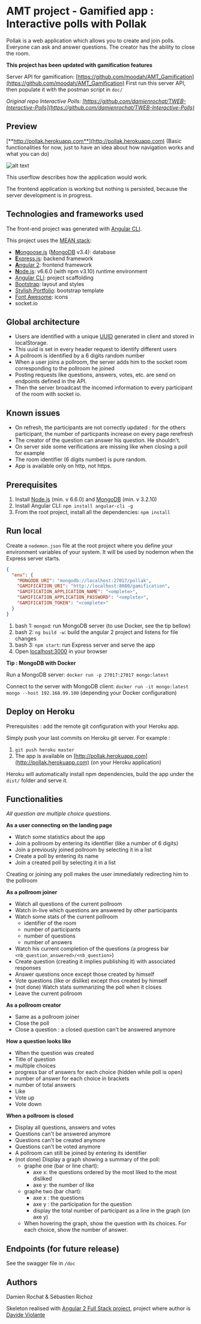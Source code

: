 # AMT project - Gamified app : Interactive polls with Pollak

Pollak is a web application which allows you to create and join polls.
Everyone can ask and answer questions. The creator has the ability to close the room.

**This project has been updated with gamification features**

Server API for gamification: [https://github.com/moodah/AMT_Gamification](https://github.com/moodah/AMT_Gamification)
First run this server API, then populate it with the postman script in `doc/`

*Original repo Interactive Polls: [https://github.com/damienrochat/TWEB-Interactive-Polls](https://github.com/damienrochat/TWEB-Interactive-Polls)*

## Preview

[**http://pollak.herokuapp.com**](http://pollak.herokuapp.com) (Basic functionalities for now, just to have an idea about how navigation works and what you can do)

![alt text](https://github.com/damienrochat/TWEB-Interactive-Polls/blob/master/src/public/assets/img/userflow.png "Pollak userflow")

This userflow describes how the application would work.

The frontend application is working but nothing is persisted, because the server development is in progress.

## Technologies and frameworks used

The front-end project was generated with [Angular CLI](https://github.com/angular/angular-cli).
  
This project uses the [MEAN stack](https://en.wikipedia.org/wiki/MEAN_(software_bundle)):
* [**M**ongoose.js](http://www.mongoosejs.com) ([MongoDB](http://www.mongodb.com) v3.4): database
* [**E**xpress.js](http://expressjs.com): backend framework
* [**A**ngular 2](https://angular.io): frontend framework
* [**N**ode.js](https://nodejs.org): v6.6.0 (with npm v3.10) runtime environment
* [Angular CLI](https://cli.angular.io): project scaffolding
* [Bootstrap](http://www.getbootstrap.com): layout and styles
* [Stylish Portfolio](https://startbootstrap.com/template-overviews/stylish-portfolio/): bootstrap template
* [Font Awesome](http://fontawesome.io): icons
* socket.io

## Global architecture

* Users are identified with a unique [UUID](https://www.npmjs.com/package/angular2-uuid) generated in client and stored in localStorage.
* This uuid is set in every header request to identify different users
* A pollroom is identified by a 6 digits random number
* When a user joins a pollroom, the server adds him to the socket room corresponding to the pollroom he joined
* Posting requests like questions, answers, votes, etc. are send on endpoints defined in the API.
* Then the server broadcast the incomed information to every participant of the room with socket io.

## Known issues

* On refresh, the participants are not correctly updated : for the others participant, the number of particpants increase on every page rerefresh
* The creator of the question can answer his question. He shouldn't.
* On server side some verifications are missing like when closing a poll for example
* The room identifier (6 digits number) is pure random.
* App is available only on http, not https.

## Prerequisites

1. Install [Node.js](https://nodejs.org) (min. v 6.6.0) and [MongoDB](http://www.mongodb.com) (min. v 3.2.10)
2. Install Angular CLI: `npm install angular-cli -g`
3. From the root project, install all the dependencies: `npm install`

## Run local

Create a `nodemon.json` file at the root project where you define your environment variables of your system. It will be used by nodemon when the Express server starts.

```json
{
  "env": {
    "MONGODB_URI": "mongodb://localhost:27017/pollak",
    "GAMIFICATION_URI": "http://localhost:8080/gamification",
    "GAMIFICATION_APPLICATION_NAME": "<omplete>",
    "GAMIFICATION_APPLICATION_PASSWORD": "<omplete>",
    "GAMIFICATION_TOKEN": "<complete>"
  }
}
```

1. bash 1: `mongod`: run MongoDB server (to use Docker, see the tip bellow)
2. bash 2: `ng build -w`: build the angular 2 project and listens for file changes
3. bash 3: `npm start`: run Express server and serve the app
4. Open [localhost:3000](http://localhost:3000) in your browser

**Tip : MongoDB with Docker**

Run a MongoDB server: `docker run -p 27017:27017 mongo:latest`

Connect to the server with MongoDB client: `docker run -it mongo:latest mongo --host 192.168.99.100` (depending your Docker configuration)

## Deploy on Heroku

Prerequisites : add the remote git configuration with your Heroku app.

Simply push your last commits on Heroku git server. For example :

1. `git push heroku master`
2. The app is available on [http://pollak.herokuapp.com](http://pollak.herokuapp.com) (on your Heroku application)

Heroku will automatically install npm dependencies, build the app under the `dist/` folder and serve it.

## Functionalities

*All question are multiple choice questions.*

**As a user connecting on the landing page**

- Watch some statistics about the app
- Join a pollroom by entering its identifier (like a number of 6 digits)
- Join a previously joined pollroom by selecting it in a list
- Create a poll by entering its name
- Join a created poll by selecting it in a list

Creating or joining any poll makes the user immediately redirecting him to the pollroom

**As a pollroom joiner**

- Watch all questions of the current pollroom
- Watch in-live which questions are answered by other participants
- Watch some stats of the current pollroom
    - identifier of the room
    - number of participants
    - number of questions
    - number of answers
- Watch his current completion of the questions (a progress bar `<nb_question_answered>/<nb_question>`)
- Create question (creating it implies publishing it) with associated responses
- Answer questions once except those created by himself
- Vote questions (like or dislike) except thos created by himself
- (not done) Watch stats summarizing the poll when it closes
- Leave the current pollroom

**As a pollroom creator**

- Same as a pollroom joiner
- Close the poll
- Close a question : a closed question can't be answered anymore

**How a question looks like**

- When the question was created
- Title of question
- multiple choices
- progress bar of answers for each choice (hidden while poll is open)
- number of answer for each choice in brackets
- number of total answers
- Like
- Vote up
- Vote down

**When a pollroom is closed**

- Display all questions, answers and votes
- Questions can't be answered anymore
- Questions can't be created anymore
- Questions can't be voted anymore
- A pollroom can still be joined by entering its identifier
- (not done) Display a graph showing a summary of the poll:
    - graphe one (bar or line chart):
        - axe x: the questions ordered by the most liked to the most disliked
        - axe y: the number of like
    - graphe two (bar chart):
        - axe x : the questions
        - axe y : the participation for the question
        - display the total number of participant as a line in the graph (on axe y)
    - When hovering the graph, show the question with its choices. For each choice, show the number of answer.

## Endpoints (for future release)
See the swagger file in `/doc`

## Authors

Damien Rochat & Sébastien Richoz

Skeleton realised with [Angular 2 Full Stack project](https://david-dm.org/DavideViolante/Angular2-Full-Stack), project where author is [Davide Violante](https://github.com/DavideViolante)

